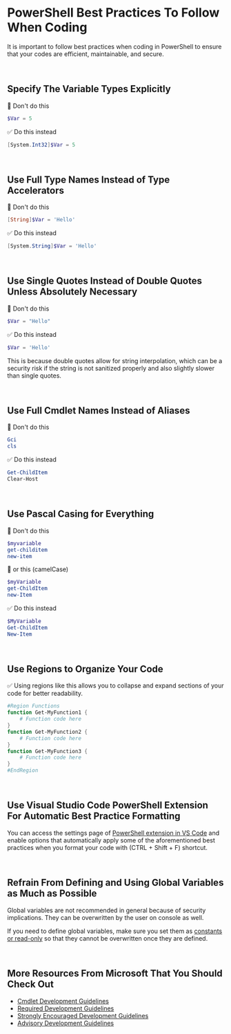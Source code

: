 # PowerShell Best Practices To Follow When Coding

It is important to follow best practices when coding in PowerShell to ensure that your codes are efficient, maintainable, and secure.

<br>

## Specify The Variable Types Explicitly

🚫 Don't do this
```powershell
$Var = 5
```

✅ Do this instead
```powershell
[System.Int32]$Var = 5
```

<br>

## Use Full Type Names Instead of Type Accelerators

🚫 Don't do this
```powershell
[String]$Var = 'Hello'
```

✅ Do this instead
```powershell
[System.String]$Var = 'Hello'
```

<br>

## Use Single Quotes Instead of Double Quotes Unless Absolutely Necessary

🚫 Don't do this
```powershell
$Var = "Hello"
```

✅ Do this instead
```powershell
$Var = 'Hello'
```

This is because double quotes allow for string interpolation, which can be a security risk if the string is not sanitized properly and also slightly slower than single quotes.

<br>

## Use Full Cmdlet Names Instead of Aliases

🚫 Don't do this
```powershell
Gci
cls
```

✅ Do this instead
```powershell
Get-ChildItem
Clear-Host
```

<br>

## Use Pascal Casing for Everything

🚫 Don't do this
```powershell
$myvariable
get-childitem
new-item
```

🚫 or this (camelCase)

```powershell
$myVariable
get-ChildItem
new-Item
```


✅ Do this instead
```powershell
$MyVariable
Get-ChildItem
New-Item
```

<br>

## Use Regions to Organize Your Code

✅ Using regions like this allows you to collapse and expand sections of your code for better readability.

```powershell
#Region Functions
function Get-MyFunction1 {
    # Function code here
}
function Get-MyFunction2 {
    # Function code here
}
function Get-MyFunction3 {
    # Function code here
}
#EndRegion
```

<br>

## Use Visual Studio Code PowerShell Extension For Automatic Best Practice Formatting

You can access the settings page of [PowerShell extension in VS Code](https://code.visualstudio.com/docs/languages/powershell) and enable options that automatically apply some of the aforementioned best practices when you format your code with (CTRL + Shift + F) shortcut.

<br>

## Refrain From Defining and Using Global Variables as Much as Possible

Global variables are not recommended in general because of security implications. They can be overwritten by the user on console as well.

If you need to define global variables, make sure you set them as [constants or read-only](https://learn.microsoft.com/en-us/powershell/module/microsoft.powershell.utility/new-variable#-option) so that they cannot be overwritten once they are defined.

<br>

## More Resources From Microsoft That You Should Check Out

- [Cmdlet Development Guidelines](https://learn.microsoft.com/en-us/powershell/scripting/developer/cmdlet/cmdlet-development-guidelines)
- [Required Development Guidelines](https://learn.microsoft.com/en-us/powershell/scripting/developer/cmdlet/required-development-guidelines)
- [Strongly Encouraged Development Guidelines](https://learn.microsoft.com/en-us/powershell/scripting/developer/cmdlet/strongly-encouraged-development-guidelines)
- [Advisory Development Guidelines](https://learn.microsoft.com/en-us/powershell/scripting/developer/cmdlet/advisory-development-guidelines)

<br>
